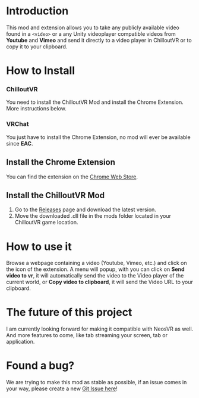 # Introduction
This mod and extension allows you to take any publicly available video found in a `<video>` or a any Unity videoplayer compatible videos from **Youtube** and **Vimeo** and send it directly to a video player in ChilloutVR or to copy it to your clipboard.
# How to Install
### ChilloutVR
You need to install the ChilloutVR Mod and install the Chrome Extension. More instructions below.
### VRChat
You just have to install the Chrome Extension, no mod will ever be available since **EAC**.
## Install the Chrome Extension
You can find the extension on the [Chrome Web Store](https://chrome.google.com/webstore/detail/video-to-chilloutvr/capnfgnjbmfimoaegijnbfkngpppkopa?hl=en&authuser=2).
## Install the ChilloutVR Mod
1. Go to the [Releases](https://github.com/ogamacheDev/cvr-videoapi/releases) page and download the latest version.
2. Move the downloaded .dll file in the mods folder located in your ChilloutVR game location.
# How to use it
Browse a webpage containing a video (Youtube, Vimeo, etc.) and click on the icon of the extension.
A menu will popup, with you can click on **Send video to vr**, it will automatically send the video to the Video player of the current world, or **Copy video to clipboard**, it will send the Video URL to your clipboard.
# The future of this project
I am currently looking forward for making it compatible with NeosVR as well. And more features to come, like tab streaming your screen, tab or application.
# Found a bug?
We are trying to make this mod as stable as possible, if an issue comes in your way, please create a new [Git Issue here](https://github.com/ogamacheDev/cvr-videoapi/issues)!
